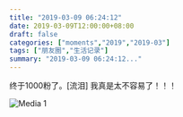 ```yaml
---
title: "2019-03-09 06:24:12"
date: 2019-03-09T12:00:00+08:00
draft: false
categories: ["moments","2019","2019-03"]
tags: ["朋友圈","生活记录"]
summary: "2019-03-09 06:24:12..."
---
```


终于1000粉了。[流泪]
我真是太不容易了！！！

![Media 1](/Moments/photos/2019-03-09/201903090624120.jpg)

